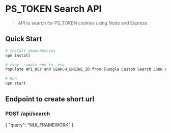 # PS_TOKEN Search API

> API to search for PS_TOKEN cookies using Node and Express

## Quick Start

```bash
# Install dependencies
npm install

# copy .sample-env to .env
Populate API_KEY and SEARCH_ENGINE_ID from [Google Custom Search JSON API](https://developers.google.com/custom-search/v1/overview)

# Run
npm start
```

## Endpoint to create short url

### POST /api/search

{ "query": "NUI_FRAMEWORK" }
